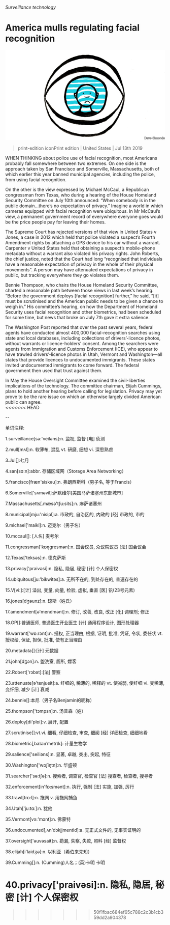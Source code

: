 ###### Surveillance technology

# America mulls regulating facial recognition 

![image](images/20190713_USD001_0.jpg) 

> print-edition iconPrint edition | United States | Jul 13th 2019 

WHEN THINKING about police use of facial recognition, most Americans probably fall somewhere between two extremes. On one side is the approach taken by San Francisco and Somerville, Massachusetts, both of which earlier this year banned municipal agencies, including the police, from using facial recognition. 

On the other is the view expressed by Michael McCaul, a Republican congressman from Texas, who during a hearing of the House Homeland Security Committee on July 10th announced: “When somebody is in the public domain…there’s no expectation of privacy.” Imagine a world in which cameras equipped with facial recognition were ubiquitous. In Mr McCaul’s view, a permanent government record of everywhere everyone goes would be the price people pay for leaving their homes. 

The Supreme Court has rejected versions of that view in United States v Jones, a case in 2012 which held that police violated a suspect’s Fourth Amendment rights by attaching a GPS device to his car without a warrant. Carpenter v United States held that obtaining a suspect’s mobile-phone metadata without a warrant also violated his privacy rights. John Roberts, the chief justice, noted that the Court had long “recognised that individuals have a reasonable expectation of privacy in the whole of their physical movements”. A person may have attenuated expectations of privacy in public, but tracking everywhere they go violates them. 

Bennie Thompson, who chairs the House Homeland Security Committee, charted a reasonable path between those views in last week’s hearing. “Before the government deploys [facial recognition] further,” he said, “[it] must be scrutinised and the American public needs to be given a chance to weigh in.” His committee’s hearing, on how the Department of Homeland Security uses facial recognition and other biometrics, had been scheduled for some time, but news that broke on July 7th gave it extra salience. 

The Washington Post reported that over the past several years, federal agents have conducted almost 400,000 facial-recognition searches using state and local databases, including collections of drivers’-licence photos, without warrants or licence-holders’ consent. Among the searchers were agents from Immigration and Customs Enforcement (ICE), who appear to have trawled drivers’-licence photos in Utah, Vermont and Washington—all states that provide licences to undocumented immigrants. These states invited undocumented immigrants to come forward. The federal government then used that trust against them. 

In May the House Oversight Committee examined the civil-liberties implications of the technology. The committee chairman, Elijah Cummings, plans to hold another hearing before calling for legislation. Privacy may yet prove to be the rare issue on which an otherwise largely divided American public can agree.  
<<<<<<< HEAD

-- 

 单词注释:

1.surveillance[sә:'veilәns]:n. 监视, 监督 [电] 侦测 

2.mull[mʌl]:n. 软薄布, 混乱 vt. 研磨, 细想 vi. 深思熟虑 

3.Jul[]:七月 

4.san[sɑ:n]:abbr. 存储区域网（Storage Area Networking） 

5.francisco[fræn'siskәu]:n. 弗朗西斯科（男子名, 等于Francis） 

6.Somerville['sʌmәvil]:萨默维尔[美国马萨诸塞州东部城市] 

7.Massachusetts[.mæsә'tʃu:sits]:n. 麻萨诸塞州 

8.municipal[mju:'nisipl]:a. 市政的, 自治区的, 内政的 [经] 市政的, 市的 

9.michael['maikl]:n. 迈克尔（男子名） 

10.mccaul[]: [人名] 麦考尔 

11.congressman['kɒŋgresmәn]:n. 国会议员, 众议院议员 [法] 国会议会 

12.Texas['teksәs]:n. 德克萨斯 

13.privacy['praivәsi]:n. 隐私, 隐居, 秘密 [计] 个人保密权 

14.ubiquitous[ju:'bikwitәs]:a. 无所不在的, 到处存在的, 普遍存在的 

15.V[vi:]:[计] 溢出, 变量, 向量, 检验, 虚拟, 垂直 [医] 钒(23号元素) 

16.jones[dʒәunz]:n. 琼斯（姓氏） 

17.amendment[ә'mendmәnt]:n. 修订, 改善, 改良, 改正 [化] 调理剂; 修正 

18.GP[]:普通医师, 普通医生开业医生 [计] 通用程序设计, 图形处理器 

19.warrant['wɒ:rәnt]:n. 授权, 正当理由, 根据, 证明, 批准, 凭证, 令状, 委任状 vt. 授权给, 保证, 担保, 批准, 使有正当理由 

20.metadata[]:[计] 元数据 

21.john[dʒɔn]:n. 盥洗室, 厕所, 嫖客 

22.Robert['rɔbәt]:[法] 警察 

23.attenuate[ә'tenjueit]:a. 纤细的, 稀薄的, 稀释的 vt. 使减弱, 使纤细 vi. 变稀薄, 变纤细, 减少 [计] 衰减 

24.bennie[]:本尼（男子名Benjamin的昵称） 

25.thompson['tɔmpsn]:n. 汤普森（姓） 

26.deploy[di'plɒi]:v. 展开, 配置 

27.scrutinise[]:vt.vi. 细看, 仔细检查, 审查, 细阅 [经] 详细检查, 细细地看 

28.biometric[ˌbaɪəʊˈmetrɪk]: 计量生物学 

29.salience['seiliәns]:n. 显著, 卓越, 突出, 突起, 特征 

30.Washington['wɒʃiŋtn]:n. 华盛顿 

31.searcher['sә:tʃә]:n. 搜索者, 调查官, 检查官 [法] 搜查者, 检查者, 搜寻者 

32.enforcement[in'fɒ:smәnt]:n. 执行, 强制 [法] 实施, 加强, 厉行 

33.trawl[trɒ:l]:n. 拖网 v. 用拖网捕鱼 

34.Utah['ju:tɑ:]:n. 犹他 

35.Vermont[vә:'mɔnt]:n. 佛蒙特 

36.undocumented[,ʌn'dɔkjjmentid]:a. 无正式文件的, 无事实证明的 

37.oversight['әuvәsait]:n. 勘漏, 失察, 失败, 照料 [经] 监督权 

38.elijah[i'laidʒә]:n. 以利亚（希伯来先知） 

39.Cumming[]:n. (Cumming)人名；(英)卡明 卡明 

40.privacy['praivәsi]:n. 隐私, 隐居, 秘密 [计] 个人保密权 
=======
>>>>>>> 50f1fbac684ef65c788c2c3b1cb359dd2a904378

